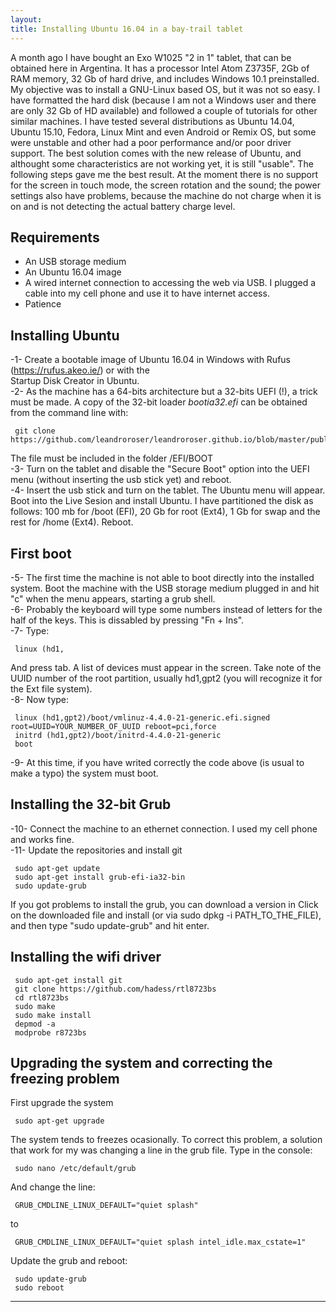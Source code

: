 ```yaml
---
layout: 
title: Installing Ubuntu 16.04 in a bay-trail tablet
---
```


A month ago I have bought an Exo W1025  "2 in 1" tablet, that can be obtained here in Argentina. It has a processor Intel Atom Z3735F, 2Gb of RAM memory, 32 Gb of hard drive, and includes Windows 10.1 preinstalled. My objective was to install a GNU-Linux based OS, but it was not so easy. I have formatted the hard disk (because I am not a Windows user and there are only 32 Gb of HD available) and followed a couple of tutorials for other similar machines.  I have tested several distributions as Ubuntu 14.04, Ubuntu 15.10, Fedora, Linux Mint and even Android or Remix OS, but some were unstable and other had a poor performance and/or
poor driver support. The best solution comes with the new release of Ubuntu, and althought some characteristics are not working yet, it is still "usable". The following steps gave me the best result. At the moment there is no support for the screen in touch mode, the screen rotation and the sound; the power settings also have problems, because the machine do not charge when it is on and is not detecting the actual battery charge level.

## Requirements

* An USB storage medium  
* An Ubuntu 16.04 image  
*  A wired internet connection to accessing the web via USB. I plugged a cable into my cell phone and use it to have internet access.
* Patience  

## Installing Ubuntu
-1- Create a bootable image of Ubuntu 16.04 in Windows with Rufus (https://rufus.akeo.ie/) or with the  
Startup Disk Creator in Ubuntu.  
-2- As the machine has a 64-bits architecture but a 32-bits UEFI (!), a trick must be made. A copy of the 32-bit loader *bootia32.efi* can be obtained from the command line with:
 
```{bash}
 git clone https://github.com/leandroroser/leandroroser.github.io/blob/master/public/bootia32.efi
```

The file must be included in the folder /EFI/BOOT  
-3- Turn on the tablet and disable the "Secure Boot" option into the UEFI menu (without inserting the usb stick yet) and reboot.  
-4- Insert the usb stick and turn on the tablet. The Ubuntu menu will appear. Boot into the Live Sesion and install Ubuntu. I have partitioned the disk as follows: 100 mb for /boot (EFI), 20 Gb for root (Ext4), 1 Gb for swap and the rest for /home (Ext4). Reboot.  
  
  
## First boot
-5- The first time the machine is not able to boot directly into the installed system. Boot the machine with the USB storage 
medium plugged in and hit "c" when the menu appears, starting a grub shell.  
-6- Probably the keyboard will type some numbers instead of letters for the half of the keys. This is dissabled by pressing 
"Fn + Ins".  
-7- Type:  

```{bash}
 linux (hd1,
```
And press tab. A list of devices must appear in the screen. Take note of the UUID number of the root partition, usually hd1,gpt2 (you will recognize it for the Ext file system).  
-8- Now type:  

```{bash}
 linux (hd1,gpt2)/boot/vmlinuz-4.4.0-21-generic.efi.signed root=UUID=YOUR_NUMBER_OF_UUID reboot=pci,force
 initrd (hd1,gpt2)/boot/initrd-4.4.0-21-generic
 boot
```
-9- At this time, if you have writed correctly the code above (is usual to make a typo) the system must boot.  
  
  
## Installing the 32-bit Grub
-10- Connect the machine to an ethernet connection. I used my cell phone and works fine.  
-11- Update the repositories and install git  

```{bash}
 sudo apt-get update
 sudo apt-get install grub-efi-ia32-bin
 sudo update-grub
```

If you got problems to install the grub, you can download a version in [](https://launchpad.net/ubuntu/xenial/amd64/grub-efi-ia32-bin/2.02~beta2-36ubuntu3)
Click on the downloaded file and install (or via sudo dpkg -i PATH_TO_THE_FILE), and then type "sudo update-grub" and hit enter.
  
  
## Installing the wifi driver  

```{bash}
 sudo apt-get install git
 git clone https://github.com/hadess/rtl8723bs
 cd rtl8723bs
 sudo make
 sudo make install
 depmod -a
 modprobe r8723bs
```
  
## Upgrading the system and correcting the freezing problem
First upgrade the system  

```{bash}
 sudo apt-get upgrade
```

The system tends to freezes ocasionally. To correct this problem, a solution that work for my was changing a line
in the grub file. Type in the console:  

```{bash}
 sudo nano /etc/default/grub
```

And change the line:  

```
 GRUB_CMDLINE_LINUX_DEFAULT="quiet splash"
```

to  

```
 GRUB_CMDLINE_LINUX_DEFAULT="quiet splash intel_idle.max_cstate=1"
```

Update the grub and reboot:  

```{bash}
 sudo update-grub
 sudo reboot
```
---------------------------






